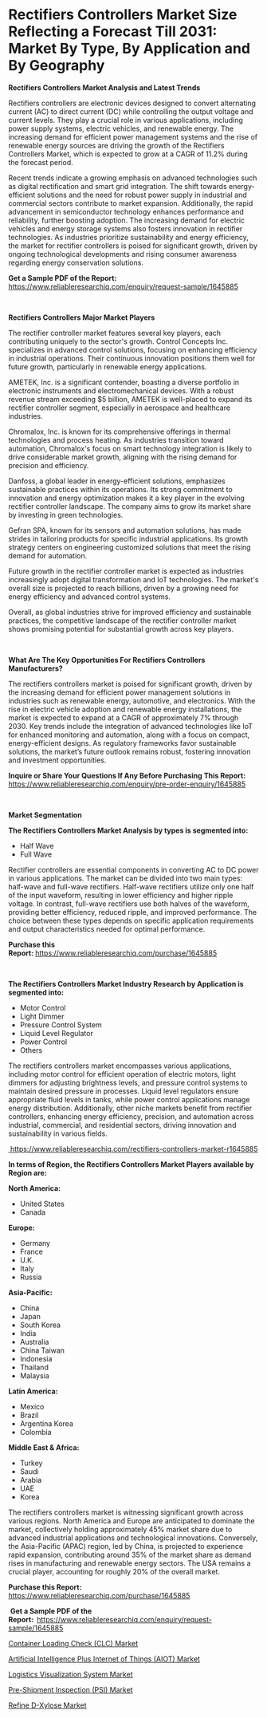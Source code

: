 <p><h1>Rectifiers Controllers Market Size Reflecting a Forecast Till 2031: Market By Type, By Application and By Geography</h1></p><p><strong>Rectifiers Controllers Market Analysis and Latest Trends</strong></p>
<p><p>Rectifiers controllers are electronic devices designed to convert alternating current (AC) to direct current (DC) while controlling the output voltage and current levels. They play a crucial role in various applications, including power supply systems, electric vehicles, and renewable energy. The increasing demand for efficient power management systems and the rise of renewable energy sources are driving the growth of the Rectifiers Controllers Market, which is expected to grow at a CAGR of 11.2% during the forecast period.</p><p>Recent trends indicate a growing emphasis on advanced technologies such as digital rectification and smart grid integration. The shift towards energy-efficient solutions and the need for robust power supply in industrial and commercial sectors contribute to market expansion. Additionally, the rapid advancement in semiconductor technology enhances performance and reliability, further boosting adoption. The increasing demand for electric vehicles and energy storage systems also fosters innovation in rectifier technologies. As industries prioritize sustainability and energy efficiency, the market for rectifier controllers is poised for significant growth, driven by ongoing technological developments and rising consumer awareness regarding energy conservation solutions.</p></p>
<p><strong>Get a Sample PDF of the Report:&nbsp;</strong> <a href="https://www.reliableresearchiq.com/enquiry/request-sample/1645885?utm_campaign=1780&utm_medium=2&utm_source=Github&utm_content=ia&utm_term=27102024&utm_id=rectifiers-controllers">https://www.reliableresearchiq.com/enquiry/request-sample/1645885</a></p>
<p>&nbsp;</p>
<p><strong>Rectifiers Controllers Major Market Players</strong></p>
<p><p>The rectifier controller market features several key players, each contributing uniquely to the sector's growth. Control Concepts Inc. specializes in advanced control solutions, focusing on enhancing efficiency in industrial operations. Their continuous innovation positions them well for future growth, particularly in renewable energy applications.</p><p>AMETEK, Inc. is a significant contender, boasting a diverse portfolio in electronic instruments and electromechanical devices. With a robust revenue stream exceeding $5 billion, AMETEK is well-placed to expand its rectifier controller segment, especially in aerospace and healthcare industries.</p><p>Chromalox, Inc. is known for its comprehensive offerings in thermal technologies and process heating. As industries transition toward automation, Chromalox's focus on smart technology integration is likely to drive considerable market growth, aligning with the rising demand for precision and efficiency.</p><p>Danfoss, a global leader in energy-efficient solutions, emphasizes sustainable practices within its operations. Its strong commitment to innovation and energy optimization makes it a key player in the evolving rectifier controller landscape. The company aims to grow its market share by investing in green technologies.</p><p>Gefran SPA, known for its sensors and automation solutions, has made strides in tailoring products for specific industrial applications. Its growth strategy centers on engineering customized solutions that meet the rising demand for automation.</p><p>Future growth in the rectifier controller market is expected as industries increasingly adopt digital transformation and IoT technologies. The market's overall size is projected to reach billions, driven by a growing need for energy efficiency and advanced control systems.</p><p>Overall, as global industries strive for improved efficiency and sustainable practices, the competitive landscape of the rectifier controller market shows promising potential for substantial growth across key players.</p></p>
<p>&nbsp;</p>
<p><strong>What Are The Key Opportunities For Rectifiers Controllers Manufacturers?</strong></p>
<p><p>The rectifiers controllers market is poised for significant growth, driven by the increasing demand for efficient power management solutions in industries such as renewable energy, automotive, and electronics. With the rise in electric vehicle adoption and renewable energy installations, the market is expected to expand at a CAGR of approximately 7% through 2030. Key trends include the integration of advanced technologies like IoT for enhanced monitoring and automation, along with a focus on compact, energy-efficient designs. As regulatory frameworks favor sustainable solutions, the market’s future outlook remains robust, fostering innovation and investment opportunities.</p></p>
<p><strong>Inquire or Share Your Questions If Any Before Purchasing This Report:</strong> <a href="https://www.reliableresearchiq.com/enquiry/pre-order-enquiry/1645885?utm_campaign=1780&utm_medium=2&utm_source=Github&utm_content=ia&utm_term=27102024&utm_id=rectifiers-controllers">https://www.reliableresearchiq.com/enquiry/pre-order-enquiry/1645885</a></p>
<p>&nbsp;</p>
<p><strong>Market Segmentation</strong></p>
<p><strong>The Rectifiers Controllers Market Analysis by types is segmented into:</strong></p>
<p><ul><li>Half Wave</li><li>Full Wave</li></ul></p>
<p><p>Rectifier controllers are essential components in converting AC to DC power in various applications. The market can be divided into two main types: half-wave and full-wave rectifiers. Half-wave rectifiers utilize only one half of the input waveform, resulting in lower efficiency and higher ripple voltage. In contrast, full-wave rectifiers use both halves of the waveform, providing better efficiency, reduced ripple, and improved performance. The choice between these types depends on specific application requirements and output characteristics needed for optimal performance.</p></p>
<p><strong>Purchase this Report:&nbsp;</strong><a href="https://www.reliableresearchiq.com/purchase/1645885?utm_campaign=1780&utm_medium=2&utm_source=Github&utm_content=ia&utm_term=27102024&utm_id=rectifiers-controllers">https://www.reliableresearchiq.com/purchase/1645885</a></p>
<p>&nbsp;</p>
<p><strong>The Rectifiers Controllers Market Industry Research by Application is segmented into:</strong></p>
<p><ul><li>Motor Control</li><li>Light Dimmer</li><li>Pressure Control System</li><li>Liquid Level Regulator</li><li>Power Control</li><li>Others</li></ul></p>
<p><p>The rectifiers controllers market encompasses various applications, including motor control for efficient operation of electric motors, light dimmers for adjusting brightness levels, and pressure control systems to maintain desired pressure in processes. Liquid level regulators ensure appropriate fluid levels in tanks, while power control applications manage energy distribution. Additionally, other niche markets benefit from rectifier controllers, enhancing energy efficiency, precision, and automation across industrial, commercial, and residential sectors, driving innovation and sustainability in various fields.</p></p>
<p><a href="https://www.reliableresearchiq.com/rectifiers-controllers-market-r1645885?utm_campaign=1780&utm_medium=2&utm_source=Github&utm_content=ia&utm_term=27102024&utm_id=rectifiers-controllers">&nbsp;https://www.reliableresearchiq.com/rectifiers-controllers-market-r1645885</a></p>
<p><strong>In terms of Region, the Rectifiers Controllers Market Players available by Region are:</strong></p>
<p>
    <p> <strong> North America: </strong>
        <ul>
            <li>United States</li>
            <li>Canada</li>
        </ul>
        </p> 
    <p> <strong> Europe: </strong>
        <ul>
            <li>Germany</li>
            <li>France</li>
            <li>U.K.</li>
            <li>Italy</li>
            <li>Russia</li>
        </ul>
        </p> 
    <p> <strong> Asia-Pacific: </strong>
        <ul>
            <li>China</li>
            <li>Japan</li>
            <li>South Korea</li>
            <li>India</li>
            <li>Australia</li>
            <li>China Taiwan</li>
            <li>Indonesia</li>
            <li>Thailand</li>
            <li>Malaysia</li>
        </ul>
        </p> 
    <p> <strong> Latin America: </strong>
        <ul>
            <li>Mexico</li>
            <li>Brazil</li>
            <li>Argentina Korea</li>
            <li>Colombia</li>
        </ul>
        </p> 
    <p> <strong> Middle East & Africa: </strong>
        <ul>
            <li>Turkey</li>
            <li>Saudi</li>
            <li>Arabia</li>
            <li>UAE</li>
            <li>Korea</li>
        </ul>
    </p>
    </p>
<p><p>The rectifiers controllers market is witnessing significant growth across various regions. North America and Europe are anticipated to dominate the market, collectively holding approximately 45% market share due to advanced industrial applications and technological innovations. Conversely, the Asia-Pacific (APAC) region, led by China, is projected to experience rapid expansion, contributing around 35% of the market share as demand rises in manufacturing and renewable energy sectors. The USA remains a crucial player, accounting for roughly 20% of the overall market.</p></p>
<p><strong>Purchase this Report: </strong><a href="https://www.reliableresearchiq.com/purchase/1645885?utm_campaign=1780&utm_medium=2&utm_source=Github&utm_content=ia&utm_term=27102024&utm_id=rectifiers-controllers">https://www.reliableresearchiq.com/purchase/1645885</a></p>
<p>&nbsp;<strong>Get a Sample PDF of the Report:&nbsp;&nbsp;</strong><a href="https://www.reliableresearchiq.com/enquiry/request-sample/1645885?utm_campaign=1780&utm_medium=2&utm_source=Github&utm_content=ia&utm_term=27102024&utm_id=rectifiers-controllers">https://www.reliableresearchiq.com/enquiry/request-sample/1645885</a></p>
<p><strong></strong></p>
<p><p><a href="https://www.linkedin.com/pulse/emerging-technologies-reshaping-container-loading-check-clc-eyy8c?utm_campaign=1780&utm_medium=2&utm_source=Github&utm_content=ia&utm_term=27102024&utm_id=rectifiers-controllers">Container Loading Check (CLC) Market</a></p><p><a href="https://www.linkedin.com/pulse/pioneering-growth-analyzing-global-artificial-intelligence-v2j9e?trk=public_post_embed_feed-article-content&utm_campaign=1780&utm_medium=2&utm_source=Github&utm_content=ia&utm_term=27102024&utm_id=rectifiers-controllers">Artificial Intelligence Plus Internet of Things (AIOT) Market</a></p><p><a href="https://www.linkedin.com/pulse/pioneering-growth-analyzing-global-logistics-visualization-auxie?trk=public_post_embed_feed-article-content&utm_campaign=1780&utm_medium=2&utm_source=Github&utm_content=ia&utm_term=27102024&utm_id=rectifiers-controllers">Logistics Visualization System Market</a></p><p><a href="https://www.linkedin.com/pulse/trends-global-pre-shipment-inspection-psi-market-forecast-zfq7e?trk=public_post_embed_feed-article-content&utm_campaign=1780&utm_medium=2&utm_source=Github&utm_content=ia&utm_term=27102024&utm_id=rectifiers-controllers">Pre-Shipment Inspection (PSI) Market</a></p><p><a href="https://github.com/JubayerMia832/Market-Research-Report-List-1/blob/main/refine-d-xylose-market.md?utm_campaign=1780&utm_medium=2&utm_source=Github&utm_content=ia&utm_term=27102024&utm_id=rectifiers-controllers">Refine D-Xylose Market</a></p></p>